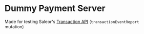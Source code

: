 # Dummy Payment Server

Made for testing Saleor's [Transaction API](https://github.com/saleor/saleor/pull/10350) (`transactionEventReport` mutation)
